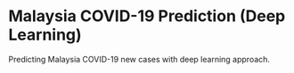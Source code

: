 # Malaysia COVID-19 Prediction (Deep Learning)
 Predicting Malaysia COVID-19 new cases with deep learning approach.
